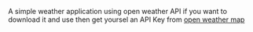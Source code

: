 A simple weather application using open weather API if you want to download it and use then get yoursel an API Key from [open weather map](https://openweathermap.org/)
